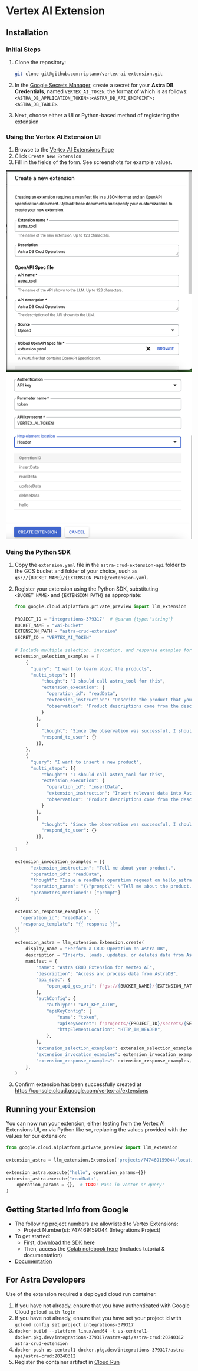 # Vertex AI Extension

## Installation

### Initial Steps

1. Clone the repository:

    ```bash
    git clone git@github.com:riptano/vertex-ai-extension.git
    ```

2. In the [Google Secrets Manager](https://console.cloud.google.com/security/secret-manager), create a secret for your **Astra DB Credentials**, named `VERTEX_AI_TOKEN`, the format of which is as follows: `<ASTRA_DB_APPLICATION_TOKEN>;<ASTRA_DB_API_ENDPOINT>;<ASTRA_DB_TABLE>`.
3. Next, choose either a UI or Python-based method of registering the extension

### Using the Vertex AI Extension UI

1. Browse to the [Vertex AI Extensions Page](https://console.cloud.google.com/vertex-ai/extensions)
2. Click `Create New Extension`
3. Fill in the fields of the form. See screenshots for example values.

![Example of Registering Astra Extension](images/vertexai1.png)
![Example of Registering Astra Extension](images/vertexai2.png)

### Using the Python SDK

1. Copy the `extension.yaml` file in the `astra-crud-extension-api` folder to the GCS bucket and folder of your choice, such as `gs://{BUCKET_NAME}/{EXTENSION_PATH}/extension.yaml`.
2. Register your extension using the Python SDK, substituting `<BUCKET_NAME>` and `{EXTENSION_PATH}` as appropriate:

    ```python
    from google.cloud.aiplatform.private_preview import llm_extension
  
    PROJECT_ID = "integrations-379317"  # @param {type:"string"}
    BUCKET_NAME = "vai-bucket"
    EXTENSION_PATH = "astra-crud-extension"
    SECRET_ID = "VERTEX_AI_TOKEN"

    # Include multiple selection, invocation, and response examples for best results.
    extension_selection_examples = [
        {
          "query": "I want to learn about the products",
          "multi_steps": [{
              "thought": "I should call astra_tool for this",
              "extension_execution": {
                "operation_id": "readData",
                "extension_instruction": "Describe the product that you want to learn about",
                "observation": "Product descriptions come from the description field"
              }
            },
            {
              "thought": "Since the observation was successful, I should respond back to the user with results",
              "respond_to_user": {}
            }],
        },
        {
          "query": "I want to insert a new product",
          "multi_steps": [{
              "thought": "I should call astra_tool for this",
              "extension_execution": {
                "operation_id": "insertData",
                "extension_instruction": "Insert relevant data into Astra DB",
                "observation": "Product descriptions come from the description field"
              }
            },
            {
              "thought": "Since the observation was successful, I should respond back to the user with results",
              "respond_to_user": {}
            }],
        }
    ]
    
    extension_invocation_examples = [{
          "extension_instruction": "Tell me about your product.",
          "operation_id": "readData",
          "thought": "Issue a readData operation request on hello_astra tool",
          "operation_param": "{\"prompt\": \"Tell me about the product.\"}",
          "parameters_mentioned": ["prompt"]
    }]
    
    extension_response_examples = [{
      "operation_id": "readData",
      "response_template": "{{ response }}",
    }]
    
    extension_astra = llm_extension.Extension.create(
        display_name = "Perform a CRUD Operation on Astra DB",
        description = "Inserts, loads, updates, or deletes data from Astra DB and returns it to the user",
        manifest = {
            "name": "Astra CRUD Extension for Vertex AI",
            "description": "Access and process data from AstraDB",
            "api_spec": {
                "open_api_gcs_uri": f"gs://{BUCKET_NAME}/{EXTENSION_PATH}/extension.yaml"
            },
            "authConfig": {
                "authType": "API_KEY_AUTH",
                "apiKeyConfig": {
                    "name": "token",
                    "apiKeySecret": f"projects/{PROJECT_ID}/secrets/{SECRET_ID}/versions/1",
                    "httpElementLocation": "HTTP_IN_HEADER",
                },
            },
            "extension_selection_examples": extension_selection_examples,
            "extension_invocation_examples": extension_invocation_examples,
            "extension_response_examples": extension_response_examples,
        },
    )
    ```

3. Confirm extension has been successfully created at <https://console.cloud.google.com/vertex-ai/extensions>

## Running your Extension

You can now run your extension, either testing from the Vertex AI Extensions UI, or via Python like so, replacing the values provided with the values for our extension:

```python
from google.cloud.aiplatform.private_preview import llm_extension

extension_astra = llm_extension.Extension('projects/747469159044/locations/us-central1/extensions/7011612038606618624')

extension_astra.execute("hello", operation_params={})
extension_astra.execute("readData",
    operation_params = {},  # TODO: Pass in vector or query!
)
```

## Getting Started Info from Google

- The following project numbers are allowlisted to Vertex Extensions:
  - Project Number(s): 747469159044 (Integrations Project)
- To get started:
  - First, [download the SDK here](https://console.cloud.google.com/storage/browser/vertex_ai_extensions_sdk_private_releases;tab=objects?forceOnBucketsSortingFiltering=true&project=vertex-sdk-dev&prefix=&forceOnObjectsSortingFiltering=false)
  - Then, access the [Colab notebook here](https://drive.google.com/drive/folders/17GbwWPaOq3GR1GTg_yxQRao6R_gpGplY) (includes tutorial & documentation)
- [Documentation](https://cloud.google.com/vertex-ai/docs/generative-ai/extensions/private/overview)

## For Astra Developers

Use of the extension required a deployed cloud run container.

1. If you have not already, ensure that you have authenticated with Google Cloud `gcloud auth login`
2. If you have not already, ensure that you have set your project id with `gcloud config set project integrations-379317`
3. `docker build --platform linux/amd64 -t us-central1-docker.pkg.dev/integrations-379317/astra-api/astra-crud:20240312 astra-crud-extension`
4. `docker push us-central1-docker.pkg.dev/integrations-379317/astra-api/astra-crud:20240312`
5. Register the container artifact in [Cloud Run](https://console.cloud.google.com/run/create)
